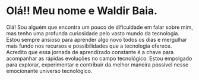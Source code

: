 # Olá!! Meu nome e Waldir Baia.

Olá! Sou alguém que encontra um pouco de dificuldade em falar sobre mim, mas tenho uma profunda curiosidade pelo vasto mundo da tecnologia. Estou sempre ansioso para aprender algo novo todos os dias e mergulhar mais fundo nos recursos e possibilidades que a tecnologia oferece. Acredito que essa jornada de aprendizado constante é a chave para acompanhar as rápidas evoluções no campo tecnológico. Estou empolgado para explorar, experimentar e contribuir da melhor maneira possível nesse emocionante universo tecnológico.
